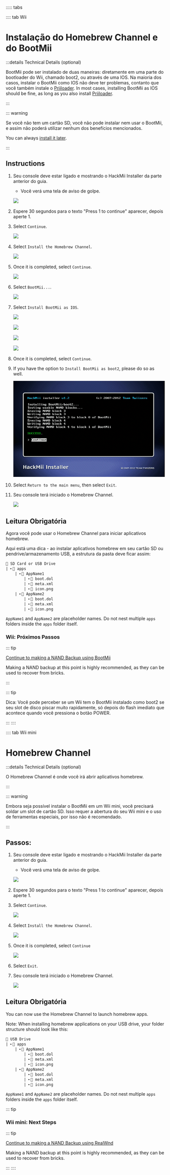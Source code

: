 ::::: tabs

:::: tab Wii

# Instalação do Homebrew Channel e do BootMii

:::details Technical Details (optional)

BootMii pode ser instalado de duas maneiras: diretamente em uma parte do bootloader do Wii, chamado boot2, ou através de uma IOS. Na maioria dos casos, instalar o BootMii como IOS não deve ter problemas, contanto que você também instale o <a href="priiloader">Priiloader</a>. In most cases, installing BootMii as IOS should be fine, as long as you also install [Priiloader](priiloader).

:::

::: warning

Se você não tem um cartão SD, você não pode instalar nem usar o BootMii, e assim não poderá utilizar nenhum dos benefícios mencionados.

You can always [install it later](hackmii).

:::

## Instructions

1. Seu console deve estar ligado e mostrando o HackMii Installer da parte anterior do guia.

    - Você verá uma tela de aviso de golpe.

    ![](/images/hackmii/scam.png)

2. Espere 30 segundos para o texto "Press 1 to continue" aparecer, depois aperte 1.

3. Select `Continue`.

    ![](/images/hackmii/test_results.png)

4. Select `Install the Homebrew Channel`.

    ![](/images/hackmii/hbc_install.png)

5. Once it is completed, select `Continue`.

    ![](/images/hackmii/hbc_install_ok.png)

6. Select `BootMii...`.

    ![](/images/hackmii/bootmii_install.png)

7. Select `Install BootMii as IOS`.

    ![](/images/hackmii/bootmii_install1.png)

    ![](/images/hackmii/bootmii_install2.png)

    ![](/images/hackmii/bootmii_install3.png)

    ![](/images/hackmii/bootmii_install_ok.png)

8. Once it is completed, select `Continue`.

9. If you have the option to `Install BootMii as boot2`, please do so as well.

    ![](/images/hackmii/bootmii_install4.png)

10. Select `Return to the main menu`, then select `Exit`.

11. Seu console terá iniciado o Homebrew Channel.

    ![](/images/hbc/blank.png)

## Leitura Obrigatória

Agora você pode usar o Homebrew Channel para iniciar aplicativos homebrew.

Aqui está uma dica - ao instalar aplicativos homebrew em seu cartão SD ou pendrive/armazenamento USB, a estrutura da pasta deve ficar assim:

```
💾 SD Card or USB Drive
| ╸📁 apps
	| ╸📁 AppName1
		| ╸📄 boot.dol
		| ╸📄 meta.xml
		| ╸📄 icon.png
	| ╸📁 AppName2
		| ╸📄 boot.dol
		| ╸📄 meta.xml
		| ╸📄 icon.png
```

`AppName1` and `AppName2` are placeholder names. Do not nest multiple `apps` folders inside the `apps` folder itself.

### Wii: Próximos Passos

::: tip

[Continue to making a NAND Backup using BootMii](bootmii)

Making a NAND backup at this point is highly recommended, as they can be used to recover from bricks.

:::

::: tip

Dica: Você pode perceber se um Wii tem o BootMii instalado como boot2 se seu slot de disco piscar muito rapidamente, só depois do flash imediato que acontece quando você pressiona o botão POWER.

:::
::::

:::: tab Wii mini

# Homebrew Channel

:::details Technical Details (optional)

O Homebrew Channel é onde você irá abrir aplicativos homebrew.

:::

::: warning

Embora seja possível instalar o BootMii em um Wii mini, você precisará soldar um slot de cartão SD. Isso requer a abertura do seu Wii mini e o uso de ferramentas especiais, por isso não é recomendado.

:::

## Passos:

1. Seu console deve estar ligado e mostrando o HackMii Installer da parte anterior do guia.

    - Você verá uma tela de aviso de golpe.

    ![](/images/hackmii/scam.png)

2. Espere 30 segundos para o texto "Press 1 to continue" aparecer, depois aperte 1.

3. Select `Continue`.

    ![](/images/hackmii/test_results.png)

4. Select `Install the Homebrew Channel`.

    ![](/images/hackmii/hbc_install.png)

5. Once it is completed, select `Continue`

    ![](/images/hackmii/hbc_install_ok.png)

6. Select `Exit`.

7. Seu console terá iniciado o Homebrew Channel.

    ![](/images/hbc/blank.png)

## Leitura Obrigatória

You can now use the Homebrew Channel to launch homebrew apps.

Note: When installing homebrew applications on your USB drive, your folder structure should look like this:

```
💾 USB Drive
| ╸📁 apps
	| ╸📁 AppName1
		| ╸📄 boot.dol
		| ╸📄 meta.xml
		| ╸📄 icon.png
	| ╸📁 AppName2
		| ╸📄 boot.dol
		| ╸📄 meta.xml
		| ╸📄 icon.png
```

`AppName1` and `AppName2` are placeholder names. Do not nest multiple `apps` folders inside the `apps` folder itself.

::: tip

### Wii mini: Next Steps

::: tip

[Continue to making a NAND Backup using RealWnd](wnd-mini)

Making a NAND backup at this point is highly recommended, as they can be used to recover from bricks.

:::
::::
